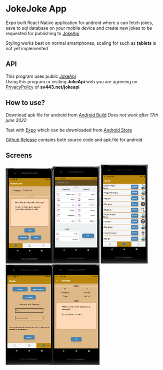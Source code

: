 # JokeJoke App
Expo built React Native application for android where u can fetch jokes, save to sql database on your mobile device and create new jokes to be requested for publishing to [JokeApi](https://sv443.net/jokeapi/v2/)

Styling works best on normal smartphones,  scaling for such as **tablets** is not yet implemented

## API

This program uses public [JokeApi](https://sv443.net/jokeapi/v2/)</br>
Using this program or visiting **JokeApi**  web you are agreeing on [PrivacyPolicy](https://sv443.net/privacypolicy/en) of **sv443.net/jokeapi**

## How to use?

Download apk file for android from
[Android Build](https://expo.dev/accounts/wepukka/projects/joke_joke/builds/5970d09d-8536-4e0c-83e5-7c57c605cd98) *Does not work after 17th june 2022*

Test with [Expo](https://expo.dev/@wepukka/joke_joke) which can be downloaded from [Android Store](https://play.google.com/store/apps/details?id=host.exp.exponent&hl=fi&gl=US)

[Github Release](https://github.com/wepukka/JokeJoke/releases/tag/v1.0.0) contains both source code and apk.file for android

## Screens


<img src="assets/FetchJoke.png" alt="listing" width="150"/><img src="assets/JokeJokeSettings.png" alt="settings" width="150"/> <img src="assets/JokeJokeListing.png" alt="listing" width="150"/><img src="assets/CreateJoke.png" alt="listing" width="150"/><img src="assets/Saved.png" alt="listing" width="150"/>


